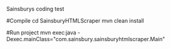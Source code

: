 Sainsburys coding test

#Compile 
cd SainsburyHTMLScraper
mvn clean install

#Run project
mvn exec:java -Dexec.mainClass="com.sainsbury.sainsburyhtmlscraper.Main"

